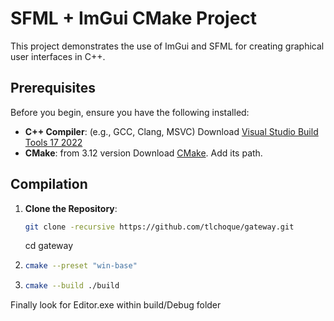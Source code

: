 
# **SFML + ImGui** CMake Project

This project demonstrates the use of ImGui and SFML for creating graphical user interfaces in C++.

## Prerequisites

Before you begin, ensure you have the following installed:

- **C++ Compiler**: (e.g., GCC, Clang, MSVC) 
Download [Visual Studio Build Tools 17 2022][1]
- **CMake**: from 3.12 version
Download [CMake](https://cmake.org/download/). Add its path. 

## Compilation

1. **Clone the Repository**:
   ```bash
   git clone -recursive https://github.com/tlchoque/gateway.git 
   ```
   cd gateway

2. ```bash
   cmake --preset "win-base"
   ```

3. ```bash
   cmake --build ./build
   ```
Finally look for Editor.exe within build/Debug folder

 
[1]: https://aka.ms/vs/17/release/vs_BuildTools.exe 
